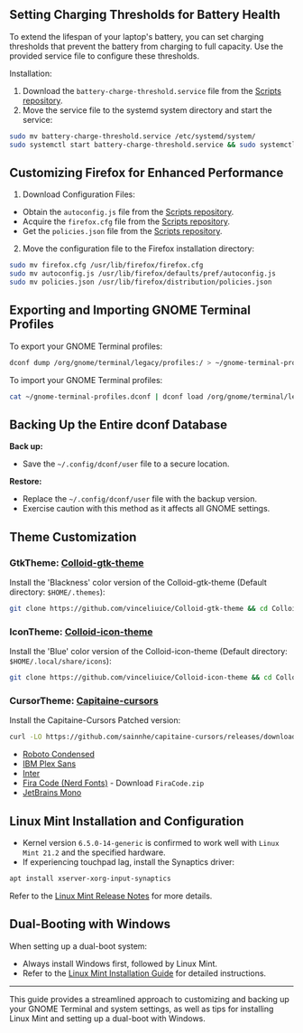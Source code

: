 ## Setting Charging Thresholds for Battery Health

To extend the lifespan of your laptop's battery, you can set charging thresholds that prevent the battery from charging to full capacity. Use the provided service file to configure these thresholds.

Installation:

1. Download the `battery-charge-threshold.service` file from the [Scripts repository](https://github.com/sakshiagrwal/Scripts/blob/main/Linux/etc/systemd/system/battery-charge-threshold.service).
2. Move the service file to the systemd system directory and start the service:

```sh
sudo mv battery-charge-threshold.service /etc/systemd/system/
sudo systemctl start battery-charge-threshold.service && sudo systemctl enable battery-charge-threshold.service
```

## Customizing Firefox for Enhanced Performance

1. Download Configuration Files:

- Obtain the `autoconfig.js` file from the [Scripts repository](https://github.com/sakshiagrwal/Scripts/blob/main/Windows/Extra/autoconfig.js).
- Acquire the `firefox.cfg` file from the [Scripts repository](https://github.com/sakshiagrwal/Scripts/blob/main/Windows/Extra/firefox.cfg).
- Get the `policies.json` file from the [Scripts repository](https://github.com/sakshiagrwal/Scripts/blob/main/Windows/Extra/policies.json).

2. Move the configuration file to the Firefox installation directory:

```sh
sudo mv firefox.cfg /usr/lib/firefox/firefox.cfg
sudo mv autoconfig.js /usr/lib/firefox/defaults/pref/autoconfig.js
sudo mv policies.json /usr/lib/firefox/distribution/policies.json
```

## Exporting and Importing GNOME Terminal Profiles

To export your GNOME Terminal profiles:

```sh
dconf dump /org/gnome/terminal/legacy/profiles:/ > ~/gnome-terminal-profiles.dconf
```

To import your GNOME Terminal profiles:

```sh
cat ~/gnome-terminal-profiles.dconf | dconf load /org/gnome/terminal/legacy/profiles:/
```

## Backing Up the Entire dconf Database

**Back up:**

- Save the `~/.config/dconf/user` file to a secure location.

**Restore:**

- Replace the `~/.config/dconf/user` file with the backup version.
- Exercise caution with this method as it affects all GNOME settings.

## Theme Customization

### GtkTheme: [Colloid-gtk-theme](https://github.com/vinceliuice/Colloid-gtk-theme)

Install the 'Blackness' color version of the Colloid-gtk-theme (Default directory: `$HOME/.themes`):

```sh
git clone https://github.com/vinceliuice/Colloid-gtk-theme && cd Colloid-gtk-theme && ./install.sh --color dark --tweaks black rimless
```

### IconTheme: [Colloid-icon-theme](https://github.com/vinceliuice/Colloid-icon-theme)

Install the 'Blue' color version of the Colloid-icon-theme (Default directory: `$HOME/.local/share/icons`):

```sh
git clone https://github.com/vinceliuice/Colloid-icon-theme && cd Colloid-icon-theme && ./install.sh
```

### CursorTheme: [Capitaine-cursors](https://github.com/keeferrourke/capitaine-cursors)

Install the Capitaine-Cursors Patched version:

```sh
curl -LO https://github.com/sainnhe/capitaine-cursors/releases/download/r5/Linux.zip && unzip Linux.zip && mv 'Capitaine Cursors' ~/.icons/Capitaine-Cursors
```

- [Roboto Condensed](https://fonts.google.com/specimen/Roboto+Condensed)
- [IBM Plex Sans](https://fonts.google.com/specimen/IBM+Plex+Sans)
- [Inter](https://fonts.google.com/specimen/Inter)
- [Fira Code (Nerd Fonts)](https://github.com/ryanoasis/nerd-fonts/releases/latest) - Download `FiraCode.zip`
- [JetBrains Mono](https://www.jetbrains.com/lp/mono)

## Linux Mint Installation and Configuration

- Kernel version `6.5.0-14-generic` is confirmed to work well with `Linux Mint 21.2` and the specified hardware.
- If experiencing touchpad lag, install the Synaptics driver:

```sh
apt install xserver-xorg-input-synaptics
```

Refer to the [Linux Mint Release Notes](https://linuxmint.com/rel_virginia.php) for more details.

## Dual-Booting with Windows

When setting up a dual-boot system:

- Always install Windows first, followed by Linux Mint.
- Refer to the [Linux Mint Installation Guide](https://linuxmint-installation-guide.readthedocs.io/en/latest/multiboot.html) for detailed instructions.

---

This guide provides a streamlined approach to customizing and backing up your GNOME Terminal and system settings, as well as tips for installing Linux Mint and setting up a dual-boot with Windows.
